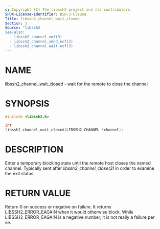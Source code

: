 ```yaml
---
c: Copyright (C) The libssh2 project and its contributors.
SPDX-License-Identifier: BSD-3-Clause
Title: libssh2_channel_wait_closed
Section: 3
Source: "libssh2
See-also:
  - libssh2_channel_eof(3)
  - libssh2_channel_send_eof(3)
  - libssh2_channel_wait_eof(3)
---
```


# NAME

libssh2_channel_wait_closed - wait for the remote to close the channel

# SYNOPSIS

~~~c
#include <libssh2.h>

int
libssh2_channel_wait_closed(LIBSSH2_CHANNEL *channel);
~~~

# DESCRIPTION

Enter a temporary blocking state until the remote host closes the named
channel. Typically sent after *libssh2_channel_close(3)* in order to
examine the exit status.


# RETURN VALUE

Return 0 on success or negative on failure. It returns LIBSSH2_ERROR_EAGAIN
when it would otherwise block. While LIBSSH2_ERROR_EAGAIN is a negative
number, it is not really a failure per se.
